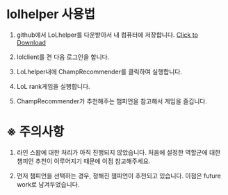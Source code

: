 # lolhelper 사용법



1) github에서 LoLhelper를 다운받아서 내 컴퓨터에 저장합니다. 
<a href="https://github.com/K0hoo/ChampRecommender/blob/master/LoLhelper.zip" download>Click to Download</a>

1) lolclient를 켠 다음 로그인을 합니다.

2) LoLhelper내에 ChampRecommender를 클릭하여 실행합니다.

3) LoL rank게임을 실행합니다.

4) ChampRecommender가 추천해주는 챔피언을 참고해서 게임을 즐깁니다.

# ※ 주의사항

1) 라인 스왑에 대한 처리가 아직 진행되지 않았습니다. 처음에 설정한 역할군에 대한 챔피언 추천이 이루어지기 때문에 이점 참고해주세요.

2) 먼저 챔피언을 선택하는 경우, 정해진 챔피언이 추천되고 있습니다. 이점은 future work로 남겨두었습니다.